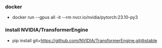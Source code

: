 ### docker 
- docker run --gpus all -it --rm nvcr.io/nvidia/pytorch:23.10-py3

### install NVIDIA/TransformerEngine
- pip install git+https://github.com/NVIDIA/TransformerEngine.git@stable
